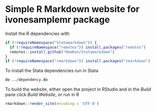 # Simple R Markdown website for ivonesamplemr package

Install the R dependencies with

```r
if (!requireNamespace("Statamarkdown")) {
  if (!requireNamespace("remotes")) install.packages("remotes")
  remotes::install_github("Hemken/Statamarkdown")
}
if (!requireNamespace("rmarkdown")) install.packages("rmarkdown")
```

To install the Stata dependencies run in Stata
```stata
do ../dependency.do
```

To build the website, either open the project in RStudio and in the *Build* pane click *Build Website*, or run in R
```r
rmarkdown::render_site(encoding = 'UTF-8')
```
